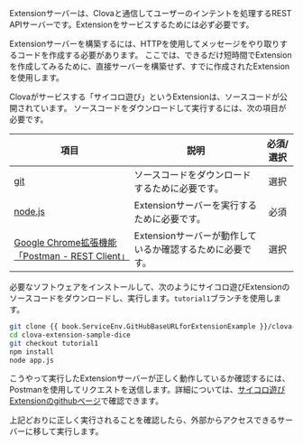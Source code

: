Extensionサーバーは、Clovaと通信してユーザーのインテントを処理するREST APIサーバーです。Extensionをサービスするためには必ず必要です。

Extensionサーバーを構築するには、HTTPを使用してメッセージをやり取りするコードを作成する必要があります。
ここでは、できるだけ短時間でExtensionを作成してみるために、直接サーバーを構築せず、すでに作成されたExtensionを使用します。

Clovaがサービスする「サイコロ遊び」というExtensionは、ソースコードが公開されています。
ソースコードをダウンロードして実行するには、次の項目が必要です。

| 項目     | 説明                               | 必須/選択 |
|---------|-----------------------------------|:-------:|
| <a href="https://git-scm.com/" target="_blank">git</a>    | ソースコードをダウンロードするために必要です。          | 選択     |
| <a href="https://nodejs.org/" target="_blank">node.js</a> | Extensionサーバーを実行するために必要です。          | 必須     |
| <a href="https://chrome.google.com/webstore/detail/postman/fhbjgbiflinjbdggehcddcbncdddomop" target="_blank">Google Chrome拡張機能「Postman - REST Client」</a> | Extensionサーバーが動作しているか確認するために必要です。 | 選択     |

必要なソフトウェアをインストールして、次のようにサイコロ遊びExtensionのソースコードをダウンロードし、実行します。`tutorial1`ブランチを使用します。

```bash
git clone {{ book.ServiceEnv.GitHubBaseURLforExtensionExample }}/clova-extension-sample-dice.git
cd clova-extension-sample-dice
git checkout tutorial1
npm install
node app.js
```

こうやって実行したExtensionサーバーが正しく動作しているか確認するには、Postmanを使用してリクエストを送信します。詳細については、<a href="{{ book.ServiceEnv.GitHubBaseURLforExtensionExample }}/clova-extension-sample-dice" target="_blank">サイコロ遊びExtensionのgithubページ</a>で確認できます。

上記どおりに正しく実行されることを確認したら、外部からアクセスできるサーバーに移して実行します。
